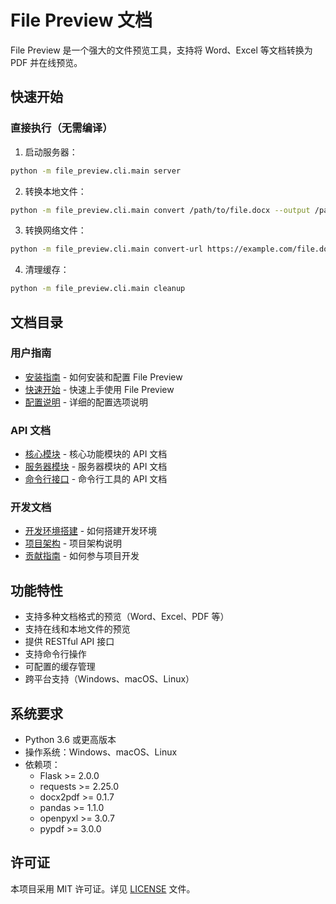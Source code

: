 # File Preview 文档

File Preview 是一个强大的文件预览工具，支持将 Word、Excel 等文档转换为 PDF 并在线预览。

## 快速开始

### 直接执行（无需编译）

1. 启动服务器：
```bash
python -m file_preview.cli.main server
```

2. 转换本地文件：
```bash
python -m file_preview.cli.main convert /path/to/file.docx --output /path/to/output.pdf
```

3. 转换网络文件：
```bash
python -m file_preview.cli.main convert-url https://example.com/file.docx --output /path/to/output.pdf
```

4. 清理缓存：
```bash
python -m file_preview.cli.main cleanup
```

## 文档目录

### 用户指南
- [安装指南](user/installation.md) - 如何安装和配置 File Preview
- [快速开始](user/quickstart.md) - 快速上手使用 File Preview
- [配置说明](user/configuration.md) - 详细的配置选项说明

### API 文档
- [核心模块](api/core.md) - 核心功能模块的 API 文档
- [服务器模块](api/server.md) - 服务器模块的 API 文档
- [命令行接口](api/cli.md) - 命令行工具的 API 文档

### 开发文档
- [开发环境搭建](development/setup.md) - 如何搭建开发环境
- [项目架构](development/architecture.md) - 项目架构说明
- [贡献指南](development/contributing.md) - 如何参与项目开发

## 功能特性

- 支持多种文档格式的预览（Word、Excel、PDF 等）
- 支持在线和本地文件的预览
- 提供 RESTful API 接口
- 支持命令行操作
- 可配置的缓存管理
- 跨平台支持（Windows、macOS、Linux）

## 系统要求

- Python 3.6 或更高版本
- 操作系统：Windows、macOS、Linux
- 依赖项：
  - Flask >= 2.0.0
  - requests >= 2.25.0
  - docx2pdf >= 0.1.7
  - pandas >= 1.1.0
  - openpyxl >= 3.0.7
  - pypdf >= 3.0.0

## 许可证

本项目采用 MIT 许可证。详见 [LICENSE](../LICENSE) 文件。 